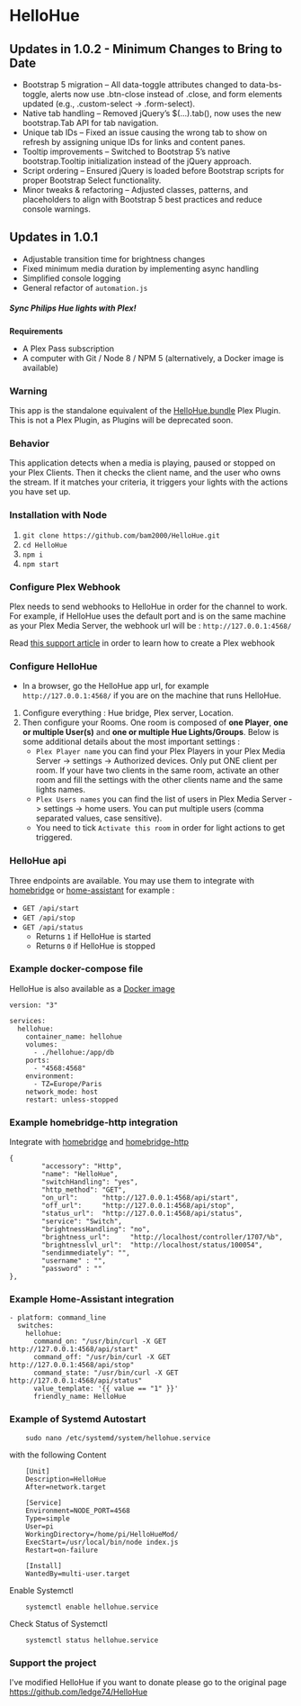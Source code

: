 # HelloHue 

## Updates in 1.0.2 - Minimum Changes to Bring to Date

 - Bootstrap 5 migration – All data-toggle attributes changed to data-bs-toggle, alerts now use .btn-close instead of .close, and form elements updated (e.g., .custom-select → .form-select).
 - Native tab handling – Removed jQuery’s $(...).tab(), now uses the new bootstrap.Tab API for tab navigation.
 - Unique tab IDs – Fixed an issue causing the wrong tab to show on refresh by assigning unique IDs for links and content panes.
 - Tooltip improvements – Switched to Bootstrap 5’s native bootstrap.Tooltip initialization instead of the jQuery approach.
 - Script ordering – Ensured jQuery is loaded before Bootstrap scripts for proper Bootstrap Select functionality.
 - Minor tweaks & refactoring – Adjusted classes, patterns, and placeholders to align with Bootstrap 5 best practices and reduce console warnings.

## Updates in 1.0.1

 - Adjustable transition time for brightness changes
 - Fixed minimum media duration by implementing async handling
 - Simplified console logging
 - General refactor of `automation.js`

##### Sync Philips Hue lights with Plex!

**Requirements**

 - A Plex Pass subscription
 - A computer with Git / Node 8 / NPM 5 (alternatively, a Docker image is available)
 
### Warning

This app is the standalone equivalent of the [HelloHue.bundle](https://github.com/ledge74/HelloHue.bundle) Plex Plugin. This is not a Plex Plugin, as Plugins will be deprecated soon.

### Behavior

This application detects when a media is playing, paused or stopped on your Plex Clients. Then it checks the client name, and the user who owns the stream. If it matches your criteria, it triggers your lights with the actions you have set up.

### Installation with Node

 1. `git clone https://github.com/bam2000/HelloHue.git`
 2. `cd HelloHue`
 3. `npm i`
 4. `npm start`

### Configure Plex Webhook

Plex needs to send webhooks to HelloHue in order for the channel to work. For example, if HelloHue uses the default port and is on the same machine as your Plex Media Server, the webhook url will be :
`http://127.0.0.1:4568/`

Read [this support article](https://support.plex.tv/articles/115002267687-webhooks/) in order to learn how to create a Plex webhook

### Configure HelloHue

 - In a browser, go the HelloHue app url, for example `http://127.0.0.1:4568/` if you are on the machine that runs HelloHue.
 1. Configure everything : Hue bridge, Plex server, Location.
 2. Then configure your Rooms. One room is composed of **one Player**, **one or multiple User(s)** and **one or multiple Hue Lights/Groups**. Below is some additional details about the most important settings :
	 - `Plex Player name` you can find your Plex Players in your Plex Media Server -> settings -> Authorized devices. Only put ONE client per room. If your have two clients in the same room, activate an other room and fill the settings with the other clients name and the same lights names.
	 - `Plex Users names` you can find the list of users in Plex Media Server -> settings -> home users. You can put multiple users (comma separated values, case sensitive).
	 - You need to tick `Activate this room` in order for light actions to get triggered.

### HelloHue api

Three endpoints are available. You may use them to integrate with [homebridge](https://github.com/nfarina/homebridge) or [home-assistant](https://www.home-assistant.io/) for example :

 - `GET /api/start`
 - `GET /api/stop`
 - `GET /api/status`
	 - Returns `1` if HelloHue is started
	 - Returns `0` if HelloHue is stopped

### Example docker-compose file

HelloHue is also available as a [Docker image](https://hub.docker.com/r/ledge74/hellohue/)

    version: "3"
    
    services:
      hellohue:
        container_name: hellohue
        volumes:
          - ./hellohue:/app/db
        ports:
          - "4568:4568"
        environment:
          - TZ=Europe/Paris
        network_mode: host
        restart: unless-stopped

### Example homebridge-http integration
Integrate with [homebridge](https://github.com/nfarina/homebridge) and [homebridge-http](https://github.com/rudders/homebridge-http)

	{
        	"accessory": "Http",
        	"name": "HelloHue",
        	"switchHandling": "yes",
        	"http_method": "GET",
        	"on_url":      "http://127.0.0.1:4568/api/start",
        	"off_url":     "http://127.0.0.1:4568/api/stop",
        	"status_url":  "http://127.0.0.1:4568/api/status",
        	"service": "Switch",
        	"brightnessHandling": "no",
        	"brightness_url":     "http://localhost/controller/1707/%b",
        	"brightnesslvl_url":  "http://localhost/status/100054",
        	"sendimmediately": "",
        	"username" : "",
        	"password" : ""                     
	},

### Example Home-Assistant integration

    - platform: command_line
      switches:
        hellohue:
          command_on: "/usr/bin/curl -X GET http://127.0.0.1:4568/api/start"
          command_off: "/usr/bin/curl -X GET http://127.0.0.1:4568/api/stop"
          command_state: "/usr/bin/curl -X GET http://127.0.0.1:4568/api/status"
          value_template: '{{ value == "1" }}'
          friendly_name: HelloHue
	  
	  
### Example of Systemd Autostart

		sudo nano /etc/systemd/system/hellohue.service 
	
with the following Content

		[Unit]
		Description=HelloHue
		After=network.target

		[Service]
		Environment=NODE_PORT=4568
		Type=simple
		User=pi
		WorkingDirectory=/home/pi/HelloHueMod/
		ExecStart=/usr/local/bin/node index.js
		Restart=on-failure

		[Install]
		WantedBy=multi-user.target
		
Enable Systemctl
		
		systemctl enable hellohue.service
		
	
Check Status of Systemctl

		systemctl status hellohue.service


### Support the project
I've modified HelloHue
if you want to donate please go to the original page
https://github.com/ledge74/HelloHue
